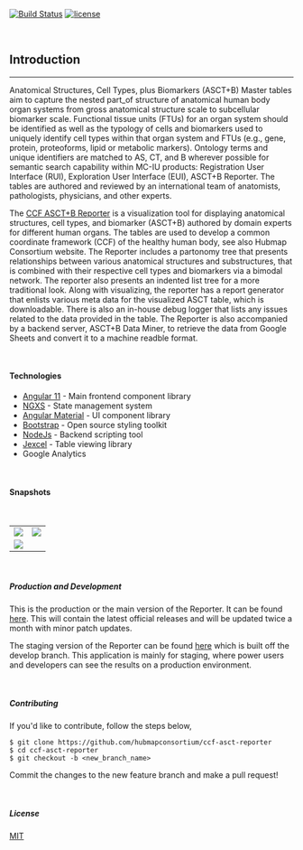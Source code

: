 
[![Build Status](https://img.shields.io/badge/build-passing-brightgreen)](https://github.com/hubmapconsortium/ccf-asct-reporter)
[![license](https://img.shields.io/github/license/hrishikeshpaul/portfolio-template?style=flat&logo=appveyor)](https://github.com/hubmapconsortium/ccf-asct-reporter/blob/master/LICENSE) 


<br>


## Introduction
---

Anatomical Structures, Cell Types, plus Biomarkers (ASCT+B) Master tables aim to capture the nested part_of structure of anatomical human body organ systems from gross anatomical structure scale to subcellular biomarker scale.  Functional tissue units (FTUs) for an organ system should be identified as well as the typology of cells and biomarkers used to uniquely identify cell types within that organ system and FTUs (e.g., gene, protein, proteoforms,  lipid or metabolic markers). Ontology terms and unique identifiers are matched to AS, CT, and B wherever possible for semantic search capability within MC-IU products: Registration User Interface (RUI), Exploration User Interface (EUI), ASCT+B Reporter. The tables are authored and reviewed by an international team of anatomists, pathologists, physicians, and other experts.


The [CCF ASCT+B Reporter](https://hubmapconsortium.github.io/ccf-asct-reporter/) is a visualization tool for displaying anatomical structures, cell types, and biomarker (ASCT+B) authored by domain experts for different human organs. The tables are used to develop a common coordinate framework (CCF) of the healthy human body, see also Hubmap Consortium website. The Reporter includes a partonomy tree that presents relationships between various anatomical structures and substructures, that is combined with their respective cell types and biomarkers via a bimodal network. The reporter also presents an indented list tree for a more traditional look. Along with visualizing, the reporter has a report generator that enlists various meta data for the visualized ASCT table, which is downloadable. There is also an in-house debug logger that lists any issues related to the data provided in the table. The Reporter is also accompanied by a backend server, ASCT+B Data Miner, to retrieve the data from Google Sheets and convert it to a machine readble format.

<br>

#### Technologies

- [Angular 11](https://angular.io/) - Main frontend component library
- [NGXS](https://www.ngxs.io/) - State management system
- [Angular Material](https://material.angular.io/) - UI component library
- [Bootstrap](https://getbootstrap.com/) - Open source styling toolkit
- [NodeJs](https://nodejs.org/) - Backend scripting tool
- [Jexcel](https://bossanova.uk/jspreadsheet/v4/) - Table viewing library
- Google Analytics

<br>

#### Snapshots

<br>

|  |  |
|-------|-------|
| <img src="assets/docs/intro/one.png" class="intro-img p-2" /> | <img src="assets/docs/intro/two.png" class="intro-img p-2" /> |
| <img src="assets/docs/intro/three.png" class="intro-img p-2" /> |  |


<br>

##### Production and Development

This is the production or the main version of the Reporter. It can be found [here](https://hubmapconsortium.github.io/ccf-asct-reporter/). This will contain the latest official releases and will be updated twice a month with minor patch updates.

The staging version of the Reporter can be found [here](https://ccf-asct-reporter.netlify.app/) which is built off the develop branch. This application is mainly for staging, where power users and developers can see the results on a production environment.

<br>


##### Contributing

If you'd like to contribute, follow the steps below,
```shell
$ git clone https://github.com/hubmapconsortium/ccf-asct-reporter
$ cd ccf-asct-reporter
$ git checkout -b <new_branch_name>
```

Commit the changes to the new feature branch and make a pull request!

<br>

##### License
[MIT](https://choosealicense.com/licenses/mit/)